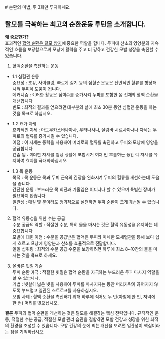 
﻿# 순환의 마법, 주 3회만 투자하세요.  
## 탈모를 극복하는 최고의 순환운동 루틴을 소개합니다.  
  
**왜 중요한가?**  
효과적인 [혈액 순환은 탈모 방지](/m04/m0403/m040302)에 중요한 역할을 합니다. 두피에 산소와 영양분의 지속적인 흐름을 보장함으로써 모낭에 활력을 주고 더 강하고 건강한 모발 성장을 촉진할 수 있습니다.  
  

 1.  혈액순환을 촉진하는 운동  
 
 -  1.1 심혈관 운동  
중요성 : 조깅, 사이클링, 빠르게 걷기 등의 심혈관 운동은 전반적인 혈류를 향상해시켜 두피에 도움이 됩니다.  
메커니즘 : 이러한 활동은 심박수를 증가시켜 두피를 포함한 몸 전체의 혈액 순환을 개선합니다.  
빈도 : 최적의 결과를 얻으려면 대부분의 날에 최소 30분 동안 심혈관 운동을 하는 것을 목표로 하십시오.  
  
 - 1.2 요가 자세  
효과적인 자세 : 아도무카스바나아사, 우타나사나, 살람바 시르사아사나 자세는 두피로의 혈류를 증가시킬 수 있습니다.  
이점 : 이 자세는 중력을 사용하여 머리로의 혈류를 촉진하고 두피와 모낭에 영양을 공급합니다.  
연습 팁 : 이러한 자세를 일상 생활에 포함시켜 여러 번 호흡하는 동안 각 자세를 유지하여 효과를 극대화하십시오.  
  
 - 1.3 목 운동  
목적 : 목 운동은 목과 두피 근육의 긴장을 완화시켜 두피의 혈류를 개선하는데 도움을 줍니다.  
간단한 운동 : 부드러운 목 회전과 기울임은 어디서나 할 수 있으며 특별한 장비가 필요하지 않습니다.  
일관성 : 매일 몇 분이라도 정기적으로 실천하면 두피 순환이 크게 개선될 수 있습니다.  
  
2. 혈액 유동성을 위한 수분 공급  
수분 공급의 역할 : 적절한 수분, 특히 물을 마시는 것은 혈액 유동성을 유지하는 데 중요합니다.  
모발에 대한 이점 : 수분을 공급받은 혈액은 두피의 미세한 모세혈관을 통해 보다 쉽게 ​​흐르고 모낭에 영양분과 산소를 ​​효율적으로 전달합니다.  
일일 섭취량 : 최적의 수분 공급 수준을 보장하려면 하루에 최소 8~10잔의 물을 마시는 것을 목표로 하세요.  
  
3. 올바른 빗질 기술  
두피 순환 자극 : 적절한 빗질은 혈액 순환을 자극하는 부드러운 두피 마사지 역할을 할 수 있습니다.  
기법 : 빗살이 넓은 빗을 사용하여 두피를 마사지하는 동안 머리카락이 끊어지지 않도록 부드럽고 일관된 스트로크를 사용하십시오.  
모범 사례 : 혈액 순환을 촉진하기 위해 하루에 적어도 두 번(아침에 한 번, 저녁에 한 번) 머리를 빗으십시오.  
  
**결론**
두피의 혈액 순환을 개선하는 것은 탈모를 해결하는 핵심 전략입니다. 규칙적인 운동, 적절한 수분 공급, 적절한 모발 관리 습관을 결합하면 모발 건강과 성장을 위한 최적의 환경을 조성할 수 있습니다. 모발 건강의 눈에 띄는 개선을 보려면 일관성이 핵심이라는 점을 기억하십시오.

<!--stackedit_data:
eyJoaXN0b3J5IjpbLTEyMzY1MzUxMzBdfQ==
-->